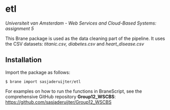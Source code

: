 # etl
_Universiteit van Amsterdam - Web Services and Cloud-Based Systems: assignment 5_

This Brane package is used as the data cleaning part of the pipeline.
It uses the CSV datasets: _titanic.csv, diabetes.csv_ and _heart_disease.csv_

## Installation
Import the package as follows:
```shell
$ brane import sasjaderuijter/etl
```

For examples on how to run the functions in BraneScript, see the comprehensive GitHub repository **Group12_WSCBS**:
https://github.com/sasjaderuijter/Group12_WSCBS
